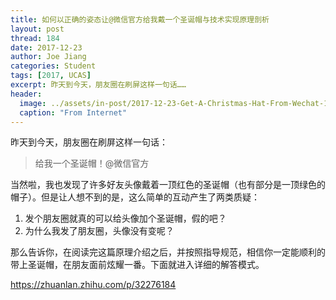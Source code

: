 ```yaml
---
title: 如何以正确的姿态让@微信官方给我戴一个圣诞帽与技术实现原理剖析
layout: post
thread: 184
date: 2017-12-23
author: Joe Jiang
categories: Student
tags: [2017, UCAS]
excerpt: 昨天到今天，朋友圈在刷屏这样一句话……
header:
  image: ../assets/in-post/2017-12-23-Get-A-Christmas-Hat-From-Wechat-1.jpg
  caption: "From Internet"
---
```


昨天到今天，朋友圈在刷屏这样一句话：

> 给我一个圣诞帽！@微信官方

当然啦，我也发现了许多好友头像戴着一顶红色的圣诞帽（也有部分是一顶绿色的帽子）。但是让人想不到的是，这么简单的互动产生了两类质疑：

1. 发个朋友圈就真的可以给头像加个圣诞帽，假的吧？
2. 为什么我发了朋友圈，头像没有变呢？

那么告诉你，在阅读完这篇原理介绍之后，并按照指导规范，相信你一定能顺利的带上圣诞帽，在朋友面前炫耀一番。下面就进入详细的解答模式。

<https://zhuanlan.zhihu.com/p/32276184>